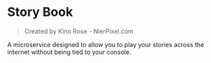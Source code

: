 # Story Book
> Created by Kino Rose - NierPixel.com

A microservice designed to allow you to play your stories across the internet without being tied to your console.